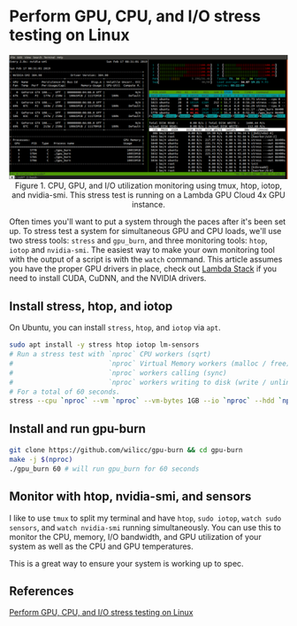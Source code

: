 # Perform GPU, CPU, and I/O stress testing on Linux

<p align="center">
    <img src=images/stress-test-gpu-burn-htop-iotop-nvidia-smi-linux.png>
    Figure 1. CPU, GPU, and I/O utilization monitoring using tmux, htop, iotop, and nvidia-smi. This stress test is running on a Lambda GPU Cloud 4x GPU instance.
</p>

Often times you'll want to put a system through the paces after it's been set up. To stress test a system for simultaneous GPU and CPU loads, we'll use two stress tools: `stress` and `gpu_burn`, and three monitoring tools: `htop`, `iotop` and `nvidia-smi`. The easiest way to make your own monitoring tool with the output of a script is with the `watch` command. This article assumes you have the proper GPU drivers in place, check out [Lambda Stack](https://lambdalabs.com/lambda-stack-deep-learning-software) if you need to install CUDA, CuDNN, and the NVIDIA drivers.

## Install stress, htop, and iotop

On Ubuntu, you can install `stress`, `htop`, and `iotop` via `apt`.

```bash
sudo apt install -y stress htop iotop lm-sensors
# Run a stress test with `nproc` CPU workers (sqrt)
#                        `nproc` Virtual Memory workers (malloc / free)
#                        `nproc` workers calling (sync)
#                        `nproc` workers writing to disk (write / unlink)
# For a total of 60 seconds.
stress --cpu `nproc` --vm `nproc` --vm-bytes 1GB --io `nproc` --hdd `nproc` --hdd-bytes 1GB --timeout 60s
```

## Install and run gpu-burn

```bash
git clone https://github.com/wilicc/gpu-burn && cd gpu-burn
make -j $(nproc)
./gpu_burn 60 # will run gpu_burn for 60 seconds
```

## Monitor with htop, nvidia-smi, and sensors

I like to use `tmux` to split my terminal and have `htop`, `sudo iotop`, `watch sudo sensors`, and `watch nvidia-smi` running simultaneously. You can use this to monitor the CPU, memory, I/O bandwidth, and GPU utilization of your system as well as the CPU and GPU temperatures.

This is a great way to ensure your system is working up to spec.

## References

[Perform GPU, CPU, and I/O stress testing on Linux](https://lambdalabs.com/blog/perform-gpu-and-cpu-stress-testing-on-linux/)
